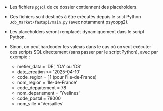 - Les fichiers `pgsql` de ce dossier contiennent des placeholders.

- Ces fichiers sont destinés à être exécutés depuis le sript Python `Job_Market/fastapi/main.py` (avec notamment psycopg2).

- Les placeholders seront remplacés dynamiquement dans le script Python.

- Sinon, on peut hardcoder les valeurs dans le cas où on veut exécuter ces scripts SQL directement (sans passer par le script Python), avec par exemple :

  - metier_data = 'DE', 'DA' ou 'DS'
  - date_creation >= '2025-04-10'
  - code_region = 11 (pour l'Île-de-France)
  - nom_region = 'Île-de-France'
  - code_departement = 78
  - nom_departement = 'Yvelines'
  - code_postal = 78000
  - nom_ville = 'Versailles'
